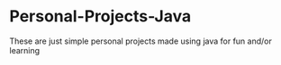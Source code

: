 # Personal-Projects-Java
These are just simple personal projects made using java for fun and/or learning
